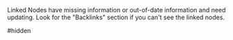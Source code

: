 Linked Nodes have missing information or out-of-date information and need updating. Look for the "Backlinks" section if you can't see the linked nodes.

#hidden 